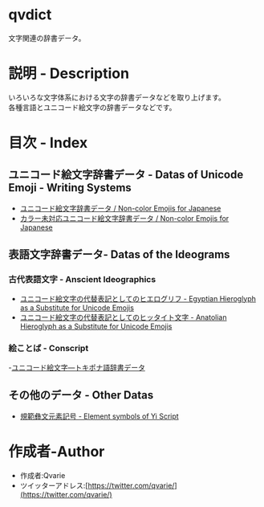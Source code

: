 # qvdict
文字関連の辞書データ。

# 説明 - Description
いろいろな文字体系における文字の辞書データなどを取り上げます。</br>各種言語とユニコード絵文字の辞書データなどです。

# 目次 - Index
## ユニコード絵文字辞書データ - Datas of Unicode Emoji - Writing Systems
* [ユニコード絵文字辞書データ / Non-color Emojis for Japanese](https://github.com/qvarie/qvdict/blob/master/emoji-tokipona_dic.txt)
* [カラー未対応ユニコード絵文字辞書データ / Non-color Emojis for Japanese](https://github.com/qvarie/qvdict/blob/master/ja-txt_emojidic.txt)

## 表語文字辞書データ- Datas of the Ideograms
### 古代表語文字 - Anscient Ideographics
* [ユニコード絵文字の代替表記としてのヒエログリフ - Egyptian Hieroglyph as a Substitute for Unicode Emojis](https://github.com/qvarie/qvdict/blob/master/jp-hier_dict.txt)
* [ユニコード絵文字の代替表記としてのヒッタイト文字 - Anatolian Hieroglyph as a Substitute for Unicode Emojis](https://github.com/qvarie/qvdict/blob/master/ja_anato-dict.txt)
### 絵ことば - Conscript
-[ユニコード絵文字―トキポナ語辞書データ](https://github.com/qvarie/qvdict/blob/master/emoji-tokipona_dic.txt)

## その他のデータ - Other Datas
* [規範彝文元素記号 - Element symbols of Yi Script](https://github.com/qvarie/qvdict/blob/master/yi-elements.txt)

# 作成者-Author
* 作成者:Qvarie
* ツイッターアドレス:[https://twitter.com/qvarie/](https://twitter.com/qvarie/)
